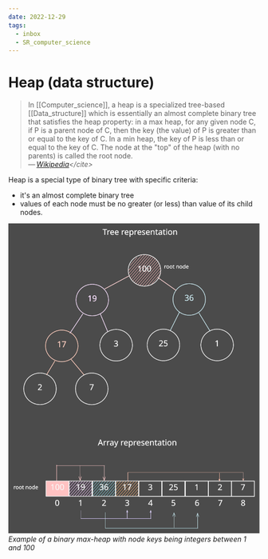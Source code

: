 ```yaml
---
date: 2022-12-29
tags:
  - inbox
  - SR_computer_science
---
```


# Heap (data structure)

> In [[Computer_science]], a heap is a specialized tree-based [[Data_structure]]
> which is essentially an almost complete binary tree that satisfies the heap
> property: in a max heap, for any given node C, if P is a parent node of C,
> then the key (the value) of P is greater than or equal to the key of C. In a
> min heap, the key of P is less than or equal to the key of C. The node at the
> "top" of the heap (with no parents) is called the root node.\
> — <cite>[Wikipedia](https://en.wikipedia.org/wiki/Heap_\(data_structure\))</cite>

Heap is a special type of binary tree with specific criteria:

- it's an almost complete binary tree
- values of each node must be no greater (or less) than value of its child
  nodes.

![Heap example](./img/!max-heap_binary_tree.excalidraw.svg)
_Example of a binary max-heap with node keys being integers between 1 and 100_
